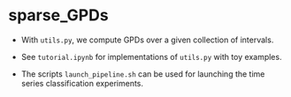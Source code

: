 # sparse_GPDs

-  With `utils.py`, we compute GPDs over a given collection of intervals.

-  See `tutorial.ipynb` for implementations of `utils.py` with toy examples.

-  The scripts `launch_pipeline.sh` can be used for launching the time series classification experiments.
